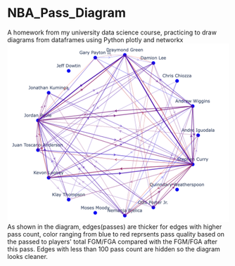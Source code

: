 # NBA_Pass_Diagram
A homework from my university data science course, practicing to draw diagrams from dataframes using Python plotly and networkx
![2021-22-GSW](2021-22-GSW.png)
As shown in the diagram, edges(passes) are thicker for edges with higher pass count, color ranging from blue to red reprsents pass quality based on the passed to players' total FGM/FGA compared with the FGM/FGA after this pass. Edges with less than 100 pass count are hidden so the diagram looks cleaner.
